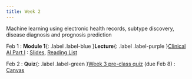 ```yaml
---
title: Week 2
---
```


Machine learning using electronic health records, subtype discovery, disease diagnosis and prognosis prediction

Feb 1
: **Module 1**{: .label .label-blue }**Lecture**{: .label .label-purple }[Clinical AI Part I](/BMIF203/lectures/module1/week02)
  : [Slides](/BMIF203/assets/zitnik-BMI702-L2.pdf), [Reading List](/BMIF203/lectures/module1/week02)

Feb 2
: **Quiz**{: .label .label-green }[Week 3 pre-class quiz](#) (due Feb 8)
  : [Canvas](https://canvas.harvard.edu/courses/134015)
